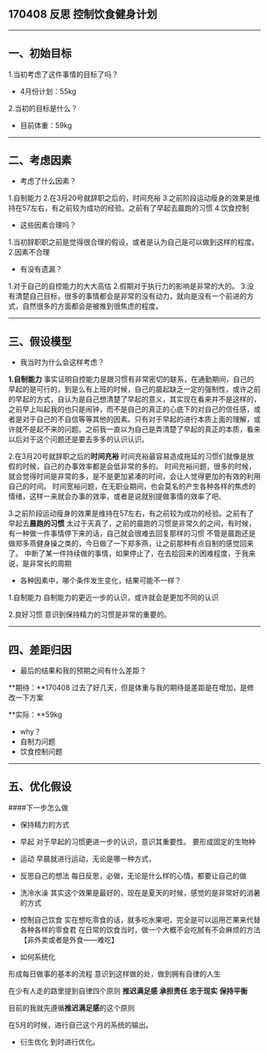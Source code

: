 ## 170408 反思 控制饮食健身计划
-----
## 一、初始目标

1.当初考虑了这件事情的目标了吗？
- 4月份计划：55kg


2.当初的目标是什么？
- 目前体重：59kg

- - --
## 二、考虑因素

- 考虑了什么因素？

1.自制能力
2.在3月20号就辞职之后的，时间充裕
3.之前阶段运动瘦身的效果是维持在57左右，有之前较为成功的经验。之前有了早起去晨跑的习惯
4.饮食控制

- 这些因素合理吗？

1.当初辞职职之前是觉得很合理的假设，或者是认为自己是可以做到这样的程度。
2.因素不合理

- 有没有遗漏？

1.对于自己的自控能力的大大高估
2.假期对于执行力的影响是非常的大的。
3.没有清楚自己目标，很多的事情都会是非常的没有动力，就向是没有一个前进的方式，自然很多的方面都会是被推到很焦虑的程度。

- - -

## 三、假设模型

 - 我当时为什么会这样考虑？

**1.自制能力**
事实证明自控能力是跟习惯有非常密切的联系，在通勤期间，自己的早起的是可行的，到是么有上班的时候，自己的晨起缺乏一定的强制性，或许之前的早起的方式，自认为是自己想清楚了早起的意义，其实现在看来并不是这样的，之前早上叫起我的也只是闹钟，而不是自己的真正的心底下的对自己的信任感，或者是对于自己的不自信等等其他的因素。只有对于早起的进行本质上面的理解，或许就不是起不来的问题。之前我一直以为自己是弄清楚了早起的真正的本质，看来以后对于这个问题还是要去多多的认识认识。

2.在3月20号就辞职之后的**时间充裕**
时间充裕最容易造成拖延的习惯们就像是放假的时候，自己的办事效率都是会低非常的多的。
时间充裕问题，很多的时候，就会觉得时间是非常的多，是不是更加紧凑的时间，会让人觉得更加的有效的利用自己的时间。
时间宽裕问题，在无职业期间，也会莫名的产生各种各样的焦虑的情绪，这样一来就会办事的效率，或者是说就别提做事情的效率了吧、


3.之前阶段运动瘦身的效果是维持在57左右，有之前较为成功的经验。之前有了早起去**晨跑的习惯**
太过于天真了，之前的晨跑的习惯是非常久的之间，有时候，有一种做一件事情停下来的话，自己就会很难去回复那样的习惯
不管是晨跑还是做郑多燕健身操之类的，今日做了一下郑多燕，让之前那种有点自制的感觉回来了。
中断了某一件持续做的事情，如果停止了，在去拾回来的困难程度，于我来说，是非常长的周期

 - 各种因素中，哪个条件发生变化，结果可能不一样？

1.自制能力
自制能力的更近一步的认识，或许就会是更加不同的认识

2.良好习惯
意识到保持精力的习惯是非常的重要的。


- - -

## 四、差距归因

- 最后的结果和我的预期之间有什么差距？

**期待：**170408 过去了好几天，但是体重与我的期待是差距是在增加，是修改一下方案

**实际：**59kg

- why？
 - 自制力问题
 - 饮食控制问题

---

## 五、优化假设

####下一步怎么做
- 保持精力的方式
 - 早起
对于早起的习惯更进一步的认识，意识其重要性。
要形成固定的生物种
 - 运动
早晨就进行运动，无论是哪一种方式，
 - 反思自己的想法
 每日反思，必做，无论是什么样的心情，都要让自己的做
 - 洗冷水澡
 其实这个效果是最好的，现在是夏天的时候，感觉的是非常好的消暑的方式
 - 控制自己饮食
 实在想吃零食的话，就多吃水果吧，完全是可以运用芒果来代替各种各样的零食君
 在日常的饮食当时，做一个大概不会吃腻有不会麻烦的方法【非外卖或者是外食——难吃】
 
- 如何系统化

形成每日做事的基本的流程
意识到这样做的处，做到拥有自律的人生

在少有人走的路里提到自律四个原则
**推迟满足感**
**承担责任**
**忠于现实**
**保持平衡**

目前的我就先遵循**推迟满足感**的这个原则

在5月的时候，进行自己这个月的系统的输出。

- 衍生优化
到时进行优化。
